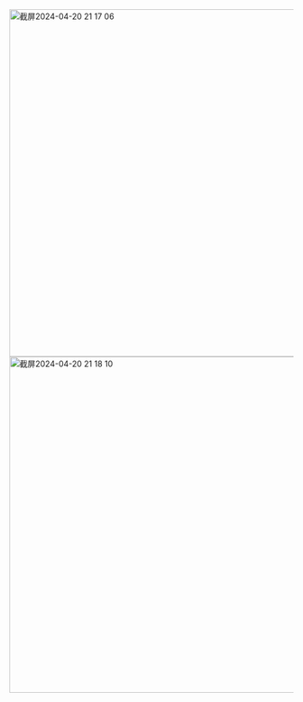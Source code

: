 <img width="616" alt="截屏2024-04-20 21 17 06" src="https://github.com/xkong-study/reggie_delivery_note/assets/100473178/0b05d7fc-85b7-4b81-87bb-e8e4ed9e48ed">

<img width="596" alt="截屏2024-04-20 21 18 10" src="https://github.com/xkong-study/reggie_delivery_note/assets/100473178/bb68e15c-e254-4905-a00a-6a1faa2040c4">

